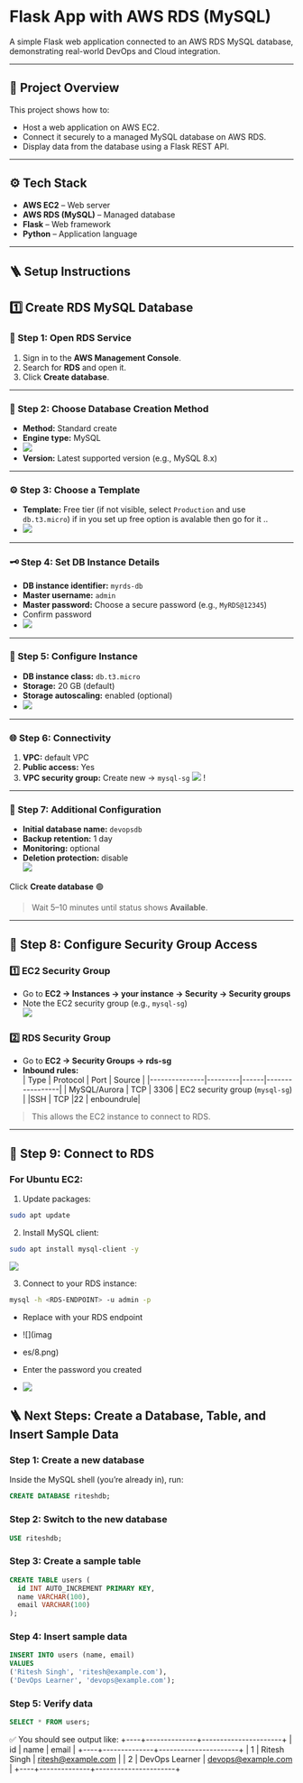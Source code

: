 # Flask App with AWS RDS (MySQL)

A simple Flask web application connected to an AWS RDS MySQL database, demonstrating real-world DevOps and Cloud integration.

---

## 🧠 Project Overview

This project shows how to:
- Host a web application on AWS EC2.
- Connect it securely to a managed MySQL database on AWS RDS.
- Display data from the database using a Flask REST API.

---

## ⚙️ Tech Stack
- **AWS EC2** – Web server
- **AWS RDS (MySQL)** – Managed database
- **Flask** – Web framework
- **Python** – Application language

---

## 🪜 Setup Instructions

## 1️⃣ Create RDS MySQL Database
### 🧪 Step 1: Open RDS Service
1. Sign in to the **AWS Management Console**.  
2. Search for **RDS** and open it.
3. Click **Create database**.
   

---

### 🧱 Step 2: Choose Database Creation Method
- **Method:** Standard create  
- **Engine type:** MySQL
- ![](images/1.png)
- **Version:** Latest supported version (e.g., MySQL 8.x)  

---

### ⚙️ Step 3: Choose a Template
- **Template:** Free tier (if not visible, select `Production` and use `db.t3.micro`) if in you set up free option is avalable then go for it ..
- ![](images/2.png)  

---

### 🗝️ Step 4: Set DB Instance Details
- **DB instance identifier:** `myrds-db`  
- **Master username:** `admin`  
- **Master password:** Choose a secure password (e.g., `MyRDS@12345`)  
- Confirm password
- ![](images/3.png)

---

### 💾 Step 5: Configure Instance
- **DB instance class:** `db.t3.micro`  
- **Storage:** 20 GB (default)  
- **Storage autoscaling:** enabled (optional)
- ![](images/4.png)

---

### 🌐 Step 6: Connectivity
1. **VPC:** default VPC  
2. **Public access:** Yes  
3. **VPC security group:** Create new → `mysql-sg`
   ![](images/5.png)
     !


---

### 🧰 Step 7: Additional Configuration
- **Initial database name:** `devopsdb`  
- **Backup retention:** 1 day  
- **Monitoring:** optional  
- **Deletion protection:** disable  
   ![](images/6.png)

Click **Create database** 🟢  
> Wait 5–10 minutes until status shows **Available**.

---

## 🔹 Step 8: Configure Security Group Access

### 1️⃣ EC2 Security Group
- Go to **EC2 → Instances → your instance → Security → Security groups**  
- Note the EC2 security group (e.g., `mysql-sg`)  
   ![](images/sg.png)

### 2️⃣ RDS Security Group
- Go to **EC2 → Security Groups → rds-sg**  
- **Inbound rules:**  
  | Type          | Protocol | Port | Source           |
  |---------------|---------|------|-----------------|
  | MySQL/Aurora  | TCP     | 3306 | EC2 security group (`mysql-sg`) |
  |SSH            | TCP     |22 | enboundrule|

> This allows the EC2 instance to connect to RDS.


---

## 🔗 Step 9: Connect to RDS

### For Ubuntu EC2:
1. Update packages:
```bash
sudo apt update
```

2. Install MySQL client:
```bash
sudo apt install mysql-client -y
```
   ![](images/7.png)



3. Connect to your RDS instance:
```bash
mysql -h <RDS-ENDPOINT> -u admin -p
```
- Replace <RDS-ENDPOINT> with your RDS endpoint
-    ![](imag
-    es/8.png)



- Enter the password you created
-    ![](images/9.png)

## 🪜 Next Steps: Create a Database, Table, and Insert Sample Data
### Step 1: Create a new database

Inside the MySQL shell (you’re already in), run:
```sql
CREATE DATABASE riteshdb;
```
### Step 2: Switch to the new database
```sql
USE riteshdb;
```
### Step 3: Create a sample table
```sql
CREATE TABLE users (
  id INT AUTO_INCREMENT PRIMARY KEY,
  name VARCHAR(100),
  email VARCHAR(100)
);
```
### Step 4: Insert sample data
```sql
INSERT INTO users (name, email) 
VALUES 
('Ritesh Singh', 'ritesh@example.com'),
('DevOps Learner', 'devops@example.com');
```
### Step 5: Verify data
```sql
SELECT * FROM users;
```
✅ You should see output like:
+----+--------------+----------------------+
| id | name         | email                |
+----+--------------+----------------------+
|  1 | Ritesh Singh | ritesh@example.com   |
|  2 | DevOps Learner | devops@example.com |
+----+--------------+----------------------+



